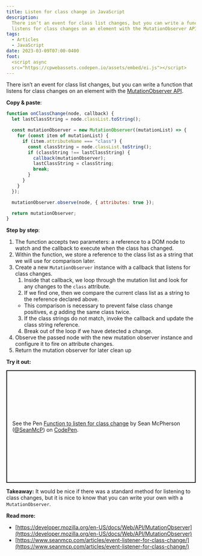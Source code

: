 ```yaml
---
title: Listen for class change in JavaScript
description:
  There isn’t an event for class list changes, but you can write a function that
  listens for class changes on an element with the MutationObserver API
tags:
  - Articles
  - JavaScript
date: 2023-03-09T07:00-0400
foot:
  <script async
  src="https://cpwebassets.codepen.io/assets/embed/ei.js"></script>
---
```


There isn’t an event for class list changes, but you can write a function that
listens for class changes on an element with the
[MutationObserver API](https://developer.mozilla.org/en-US/docs/Web/API/MutationObserver).

**Copy & paste**:

```jsx
function onClassChange(node, callback) {
  let lastClassString = node.classList.toString();

  const mutationObserver = new MutationObserver((mutationList) => {
    for (const item of mutationList) {
      if (item.attributeName === "class") {
        const classString = node.classList.toString();
        if (classString !== lastClassString) {
          callback(mutationObserver);
          lastClassString = classString;
          break;
        }
      }
    }
  });

  mutationObserver.observe(node, { attributes: true });

  return mutationObserver;
}
```

**Step by step**:

1. The function accepts two parameters: a reference to a DOM node to watch and
   the callback to execute when the class has changed.
2. Within the function, we store a reference to the class list as a string that
   we will use for comparison later.
3. Create a new `MutationObserver` instance with a callback that listens for
   class changes.
   1. Inside that callback, we loop through the mutation list and look for any
      changes to the `class` attribute.
   2. If we find one, then we compare the current class list as a string to the
      reference declared above.
   - This comparison is necessary to prevent false class change positives, _e.g_
     adding the same class twice.
   3. If the class strings do not match, invoke the callback and update the
      class string reference.
   4. Break out of the loop if we have detected a change.
4. Observe the passed node with the new mutation observer instance and configure
   it to fire on attribute changes.
5. Return the mutation observer for later clean up

**Try it out:**

<p class="codepen" data-height="300" data-default-tab="js,result" data-slug-hash="VwGzxQb" data-user="SeanMcP" style="height: 300px; box-sizing: border-box; display: flex; align-items: center; justify-content: center; border: 2px solid; margin: 1em 0; padding: 1em;">
  <span>See the Pen <a href="https://codepen.io/SeanMcP/pen/VwGzxQb">
  Function to listen for class change</a> by Sean McPherson (<a href="https://codepen.io/SeanMcP">@SeanMcP</a>)
  on <a href="https://codepen.io">CodePen</a>.</span>
</p>

**Takeaway:** It would be nice if there was a standard method for listening to
class changes, but it is nice to know that you can write your own with a
`MutationObserver`.

**Read more:**

- [https://developer.mozilla.org/en-US/docs/Web/API/MutationObserver](https://developer.mozilla.org/en-US/docs/Web/API/MutationObserver)
- [https://www.seanmcp.com/articles/event-listener-for-class-change/](https://www.seanmcp.com/articles/event-listener-for-class-change/)
